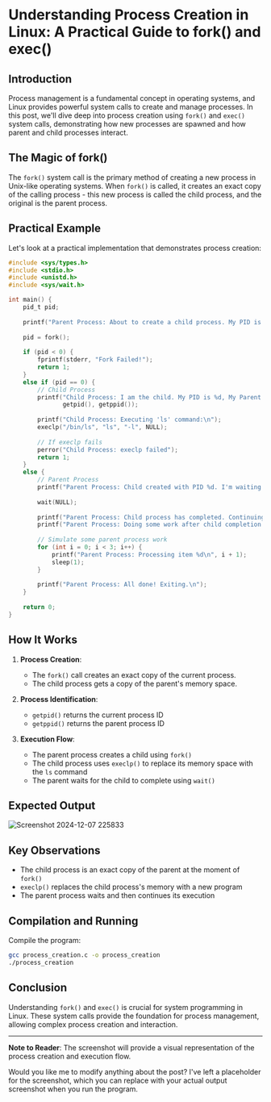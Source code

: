 # Understanding Process Creation in Linux: A Practical Guide to fork() and exec()

## Introduction

Process management is a fundamental concept in operating systems, and Linux provides powerful system calls to create and manage processes. In this post, we'll dive deep into process creation using `fork()` and `exec()` system calls, demonstrating how new processes are spawned and how parent and child processes interact.

## The Magic of fork()

The `fork()` system call is the primary method of creating a new process in Unix-like operating systems. When `fork()` is called, it creates an exact copy of the calling process - this new process is called the child process, and the original is the parent process.

## Practical Example

Let's look at a practical implementation that demonstrates process creation:

```c
#include <sys/types.h>
#include <stdio.h>
#include <unistd.h>
#include <sys/wait.h>

int main() {
    pid_t pid;
    
    printf("Parent Process: About to create a child process. My PID is %d\n", getpid());
    
    pid = fork();
    
    if (pid < 0) {
        fprintf(stderr, "Fork Failed!");
        return 1;
    }
    else if (pid == 0) {
        // Child Process
        printf("Child Process: I am the child. My PID is %d, My Parent's PID is %d\n", 
               getpid(), getppid());
        
        printf("Child Process: Executing 'ls' command:\n");
        execlp("/bin/ls", "ls", "-l", NULL);
        
        // If execlp fails
        perror("Child Process: execlp failed");
        return 1;
    }
    else {
        // Parent Process
        printf("Parent Process: Child created with PID %d. I'm waiting for child to complete.\n", pid);
        
        wait(NULL);
        
        printf("Parent Process: Child process has completed. Continuing parent execution.\n");
        printf("Parent Process: Doing some work after child completion...\n");
        
        // Simulate some parent process work
        for (int i = 0; i < 3; i++) {
            printf("Parent Process: Processing item %d\n", i + 1);
            sleep(1);
        }
        
        printf("Parent Process: All done! Exiting.\n");
    }
    
    return 0;
}
```

## How It Works

1. **Process Creation**: 
   - The `fork()` call creates an exact copy of the current process.
   - The child process gets a copy of the parent's memory space.

2. **Process Identification**:
   - `getpid()` returns the current process ID
   - `getppid()` returns the parent process ID

3. **Execution Flow**:
   - The parent process creates a child using `fork()`
   - The child process uses `execlp()` to replace its memory space with the `ls` command
   - The parent waits for the child to complete using `wait()`


## Expected Output 
 
![Screenshot 2024-12-07 225833](https://github.com/user-attachments/assets/f43af7bd-a54a-40b7-b22b-4cc6ecb1d1bc)

## Key Observations

- The child process is an exact copy of the parent at the moment of `fork()`
- `execlp()` replaces the child process's memory with a new program
- The parent process waits and then continues its execution

## Compilation and Running

Compile the program:
```bash
gcc process_creation.c -o process_creation
./process_creation
```

## Conclusion

Understanding `fork()` and `exec()` is crucial for system programming in Linux. These system calls provide the foundation for process management, allowing complex process creation and interaction.

---

**Note to Reader**: The screenshot will provide a visual representation of the process creation and execution flow.

Would you like me to modify anything about the post? I've left a placeholder for the screenshot, which you can replace with your actual output screenshot when you run the program.
